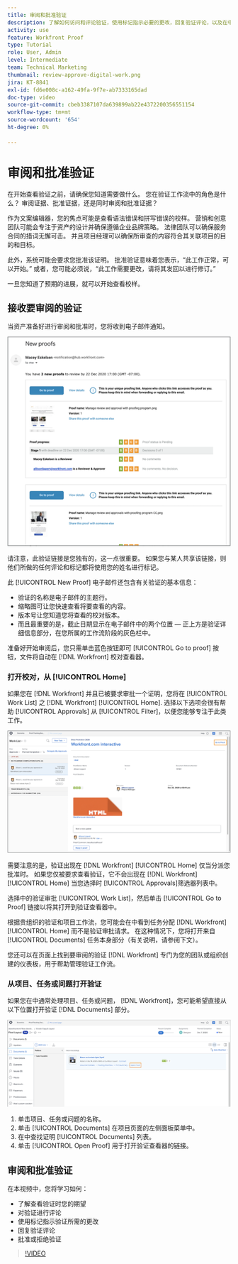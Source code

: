 ```yaml
---
title: 审阅和批准验证
description: 了解如何访问和评论验证，使用标记指示必要的更改，回复验证评论，以及在中对验证做出决定 [!DNL Workfront].
activity: use
feature: Workfront Proof
type: Tutorial
role: User, Admin
level: Intermediate
team: Technical Marketing
thumbnail: review-approve-digital-work.png
jira: KT-8841
exl-id: fd6e008c-a162-49fa-9f7e-ab7333165dad
doc-type: video
source-git-commit: cbeb3387107da639899ab22e4372200356551154
workflow-type: tm+mt
source-wordcount: '654'
ht-degree: 0%

---
```


# 审阅和批准验证

在开始查看验证之前，请确保您知道需要做什么。 您在验证工作流中的角色是什么？ 审阅证据、批准证据，还是同时审阅和批准证据？

作为文案编辑器，您的焦点可能是查看语法错误和拼写错误的校样。 营销和创意团队可能会专注于资产的设计并确保遵循企业品牌策略。 法律团队可以确保服务合同的措词无懈可击。 并且项目经理可以确保所审查的内容符合其关联项目的目的和目标。

此外，系统可能会要求您批准该证明。 批准验证意味着您表示，“此工作正常，可以开始。” 或者，您可能必须说，“此工作需要更改，请将其发回以进行修订。”

一旦您知道了预期的进展，就可以开始查看校样。

## 接收要审阅的验证

当资产准备好进行审阅和批准时，您将收到电子邮件通知。

![新验证电子邮件的图像，其中请求查看和审批两个验证 [!DNL  Workfront].](assets/new-proof-emails.png)

请注意，此验证链接是您独有的，这一点很重要。 如果您与某人共享该链接，则他们所做的任何评论和标记都将使用您的姓名进行标记。

此 [!UICONTROL New Proof] 电子邮件还包含有关验证的基本信息：

* 验证的名称是电子邮件的主题行。
* 缩略图可让您快速查看将要查看的内容。
* 版本号让您知道您将查看的校对版本。
* 而且最重要的是，截止日期显示在电子邮件中的两个位置 — 正上方是验证详细信息部分，在您所属的工作流阶段的灰色栏中。

准备好开始审阅后，您只需单击蓝色按钮即可 [!UICONTROL Go to proof] 按钮，文件将自动在 [!DNL Workfront] 校对查看器。

### 打开校对，从 [!UICONTROL Home]

如果您在 [!DNL Workfront] 并且已被要求审批一个证明，您将在 [!UICONTROL Work List] 之 [!DNL Workfront] [!UICONTROL Home]. 选择以下选项会很有帮助 [!UICONTROL Approvals] 从 [!UICONTROL Filter]，以便您能够专注于此类工作。

![图像 [!DNL Workfront] [!UICONTROL Home] 使用 [!UICONTROL Approvals] 已激活筛选器并从列表中选择验证。](assets/open-proof-from-home.png)

需要注意的是，验证出现在 [!DNL Workfront] [!UICONTROL Home] 仅当分派您批准时。 如果您仅被要求查看验证，它不会出现在 [!DNL Workfront] [!UICONTROL Home] 当您选择时 [!UICONTROL Approvals]筛选器列表中。

选择中的验证审批 [!UICONTROL Work List]，然后单击 [!UICONTROL Go to Proof] 链接以将其打开到验证查看器中。

根据贵组织的验证和项目工作流，您可能会在中看到任务分配 [!DNL Workfront] [!UICONTROL Home] 而不是验证审批请求。 在这种情况下，您将打开来自 [!UICONTROL Documents] 任务本身部分（有关说明，请参阅下文）。

您还可以在页面上找到要审阅的验证 [!DNL Workfront] 专门为您的团队或组织创建的仪表板，用于帮助管理验证工作流。

### 从项目、任务或问题打开验证

如果您在中通常处理项目、任务或问题， [!DNL Workfront]，您可能希望直接从以下位置打开验证 [!DNL Documents] 部分。

![的图像 [!UICONTROL Documents] 在以下位置找到部分： [!DNL  Workfront] 使用任务 [!UICONTROL Open Proof]突出显示的链接。](assets/open-proof-from-documents.png)

1. 单击项目、任务或问题的名称。
2. 单击 [!UICONTROL Documents] 在项目页面的左侧面板菜单中。
3. 在中查找证明 [!UICONTROL Documents] 列表。
4. 单击 [!UICONTROL Open Proof] 用于打开验证查看器的链接。

## 审阅和批准验证

在本视频中，您将学习如何：

* 了解查看验证时您的期望
* 对验证进行评论
* 使用标记指示验证所需的更改
* 回复验证评论
* 批准或拒绝验证

>[!VIDEO](https://video.tv.adobe.com/v/335141/?quality=12&learn=on)

<!--
#### Learn more
* Create and manage proof comments
* Make decisions on a proof
* Review a static proof
* Tag users to share a proof
* Notifications for proof comments and decisions
-->

<!--
#### Guides
* Reviewing proofs in [!DNL Workfront]
* -->
